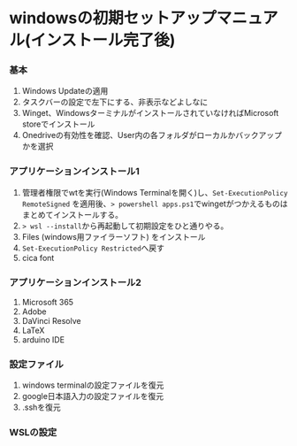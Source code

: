 # windowsの初期セットアップマニュアル(インストール完了後)

### 基本
1. Windows Updateの適用
2. タスクバーの設定で左下にする、非表示などよしなに
3. Winget、WindowsターミナルがインストールされていなければMicrosoft storeでインストール
4. Onedriveの有効性を確認、User内の各フォルダがローカルかバックアップかを選択

### アプリケーションインストール1
1. 管理者権限でwtを実行(Windows Terminalを開く)し、`Set-ExecutionPolicy RemoteSigned` を適用後、`> powershell apps.ps1`でwingetがつかえるものはまとめてインストールする。
2. `> wsl --install`から再起動して初期設定をひと通りやる。
3. Files (windows用ファイラーソフト) をインストール
4. `Set-ExecutionPolicy Restricted`へ戻す
5. cica font


### アプリケーションインストール2
1. Microsoft 365
2. Adobe
3. DaVinci Resolve
4. LaTeX
5. arduino IDE


### 設定ファイル
1. windows terminalの設定ファイルを復元
2. google日本語入力の設定ファイルを復元
3. .sshを復元


### WSLの設定

